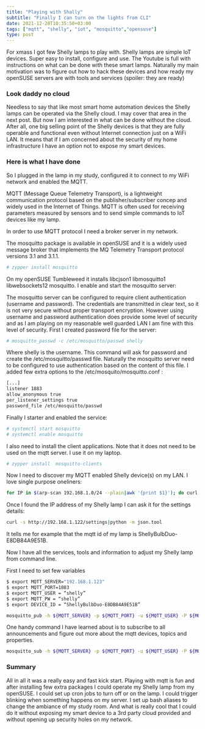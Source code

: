```yaml
---
title: "Playing with Shally"
subtitle: "Finally I can turn on the lights from CLI"
date: 2021-12-28T10:35:50+03:00
tags: ["mqtt", "shelly", "iot", "mosquitto","opensuse"]
type: post
---
```

  
For xmass I got few Shelly lamps to play with. Shelly lamps are simple IoT devices. Super easy to install, configure and use. The Youtube is full with instructions on what can be done with these smart lamps.
Naturally my main motivation was to figure out how to hack these devices and how ready my openSUSE servers are with tools and services (spoiler: they are ready)

### Look daddy no cloud

Needless to say that like most smart home automation devices the Shelly lamps can be operated via the Shelly cloud. I may cover that area in the next post. But now I am interested in what can be done without the cloud. After all, one big selling point of the Shelly devices is that they are fully operable and functional even without Internet connection just on a WiFi LAN. It means that if I am concerned about the security of my home infrastructure I have an option not to expose my smart devices.

### Here is what I have done

So I plugged in the lamp in my study, configured it to connect to my WiFi network and enabled the MQTT.

MQTT (Message Queue Telemetry Transport), is a lightweight communication protocol based on the publisher/subscriber concep and widely used in the Internet of Things. MQTT is often used for receiving parameters measured by sensors and to send simple commands to IoT devices like my lamp.

In order to use MQTT protocol I need a broker server in my network.

The mosquitto package is available in openSUSE and it is a widely used message broker that implements the MQ Telemetry Transport protocol versions 3.1 and 3.1.1. 

```bash
# zypper install mosquitto
```

On my openSUSE Tumbleweed it installs  libcjson1 libmosquitto1 libwebsockets12 mosquitto.  I enable and start the mosquitto server:

The mosquitto server can be configured to require client authentication (username and password). The credentials are transmitted in clear text, so it is not very secure without proper transport encryption. However using username and password authentication does provide some level of security and as I am playing on my reasonable well guarded LAN I am fine with this level of security.
First I created password file for the server:

```bash
# mosquitto_passwd -c /etc/mosquitto/passwd shelly
```

Where shelly is the username. This command will ask for password and create the /etc/mosquitto/passwd file. Naturally the mosquitto server need to be configured to use authentication based on the content of this file. I added few extra options to the  /etc/mosquito/mosquitto.conf :

```bash
[...]
listener 1883
allow_anonymous true
per_listener_settings true
password_file /etc/mosquitto/passwd
```

Finally I starter and enabled the service:

```bash
# systemctl start mosquitto
# systemctl enable mosquitto
```

I also need to install the client applications. Note that it does not need to be used on the mqtt server. I use it on my laptop.

```bash
# zypper install  mosquitto-clients
```

Now I need to discover my MQTT enabled Shelly device(s) on my LAN. I love single purpose oneliners:

```bash
for IP in $(arp-scan 192.168.1.0/24 --plain|awk '{print $1}'); do curl -s http://$IP/status |python -m json.tool 2>&1|grep -v No|egrep "\"ip|\"mqtt\"" -A1|egrep -v "\-\-|rssi"; done
```

Once I found the IP address of my Shelly lamp I can ask it for the settings details:

```bash
curl -s http://192.168.1.122/settings|python -m json.tool
```
It tells me for example that the mqtt id of my lamp is ShellyBulbDuo-E8DB84A9E51B.

Now I have all the services, tools and information to adjust my Shelly lamp from command line.

First I need to set few variables

```bash
$ export MQTT_SERVER="192.168.1.123"
$ export MQTT_PORT=1883
$ export MQTT_USER = “shelly”
$ export MQTT_PW = “shelly”
$ export DEVICE_ID = “ShellyBulbDuo-E8DB84A9E51B”
```

```bash
mosquitto_pub -h ${MQTT_SERVER} -p ${MQTT_PORT} -u ${MQTT_USER} -P ${MQTT_PW} -t shellies/${DEVICE_ID}/light/0/set  -m '{"brightness":33, "white": 0, "temp": 2700, "turn": "on", "transition": 2000 }'
```

One handy command I have learned about is to subscribe to all announcements and figure out more about the mqtt devices, topics and properties.

```bash
mosquitto_sub -h ${MQTT_SERVER} -p ${MQTT_PORT} -u ${MQTT_USER} -P ${MQTT_PW} -t '#' -v
```


### Summary

All in all it was a really easy and fast kick start. Playing with mqtt is fun and after installing few extra packages I could operate my Shelly lamp from my openSUSE. I could set up cron jobs to turn off or on the lamp. I could trigger blinking when something happens on my server. I set up bash aliases to change the ambiance of my study room.
And what is really cool that I could do it without exposing my smart device to a 3rd party cloud provided and without opening up security holes on my network.


